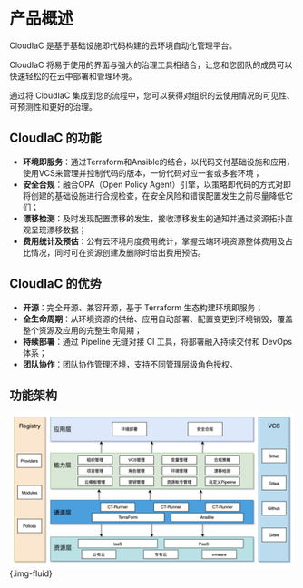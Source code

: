 # 产品概述

CloudIaC 是基于基础设施即代码构建的云环境自动化管理平台。

CloudIaC 将易于使用的界面与强大的治理工具相结合，让您和您团队的成员可以快速轻松的在云中部署和管理环境。

通过将 CloudIaC 集成到您的流程中，您可以获得对组织的云使用情况的可见性、可预测性和更好的治理。

## CloudIaC 的功能

-   **环境即服务**：通过Terraform和Ansible的结合，以代码交付基础设施和应用，使用VCS来管理并控制代码的版本，一份代码对应一套或多套环境；
-   **安全合规**：融合OPA（Open Policy Agent）引擎，以策略即代码的方式对即将创建的基础设施进行合规检查，在安全风险和错误配置发生之前尽量降低它们；
-   **漂移检测**：及时发现配置漂移的发生，接收漂移发生的通知并通过资源拓扑直观呈现漂移数据；
-   **费用统计及预估**：公有云环境月度费用统计，掌握云端环境资源整体费用及占比情况，同时可在资源创建及删除时给出费用预估。

## CloudIaC 的优势

-   **开源**：完全开源、兼容开源，基于 Terraform 生态构建环境即服务；
-   **全生命周期**：从环境资源的供给、应用自动部署、配置变更到环境销毁，覆盖整个资源及应用的完整生命周期；
-   **持续部署**：通过 Pipeline 无缝对接 CI 工具，将部署融入持续交付和 DevOps 体系；
-   **团队协作**：团队协作管理环境，支持不同管理层级角色授权。

## 功能架构
![产品架构](./images/image-20211221194440511.png){.img-fluid}
